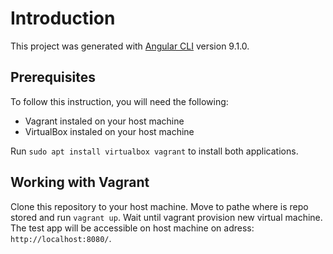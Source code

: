 # Introduction

This project was generated with [Angular CLI](https://github.com/angular/angular-cli) version 9.1.0.

## Prerequisites

To follow this instruction, you will need the following:

- Vagrant instaled on your host machine
- VirtualBox instaled on your host machine

Run `sudo apt install virtualbox vagrant` to install both applications.

## Working with Vagrant

Clone this repository to your host machine. Move to pathe where is repo stored and run `vagrant up`. Wait until vagrant provision new virtual machine.
The test app will be accessible on host machine on adress: `http://localhost:8080/`.
